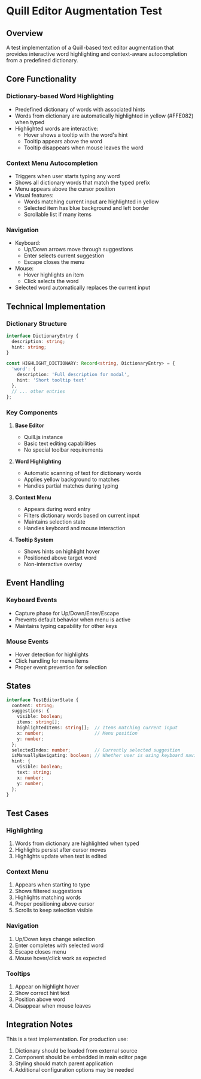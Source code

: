# Quill Editor Augmentation Test

## Overview
A test implementation of a Quill-based text editor augmentation that provides interactive word highlighting and context-aware autocompletion from a predefined dictionary.

## Core Functionality

### Dictionary-based Word Highlighting
- Predefined dictionary of words with associated hints
- Words from dictionary are automatically highlighted in yellow (#FFE082) when typed
- Highlighted words are interactive:
  - Hover shows a tooltip with the word's hint
  - Tooltip appears above the word
  - Tooltip disappears when mouse leaves the word

### Context Menu Autocompletion
- Triggers when user starts typing any word
- Shows all dictionary words that match the typed prefix
- Menu appears above the cursor position
- Visual features:
  - Words matching current input are highlighted in yellow
  - Selected item has blue background and left border
  - Scrollable list if many items
  
### Navigation
- Keyboard:
  - Up/Down arrows move through suggestions
  - Enter selects current suggestion
  - Escape closes the menu
- Mouse:
  - Hover highlights an item
  - Click selects the word
- Selected word automatically replaces the current input

## Technical Implementation

### Dictionary Structure
```typescript
interface DictionaryEntry {
  description: string;
  hint: string;
}

const HIGHLIGHT_DICTIONARY: Record<string, DictionaryEntry> = {
  'word': {
    description: 'Full description for modal',
    hint: 'Short tooltip text'
  },
  // ... other entries
};
```

### Key Components
1. **Base Editor**
   - Quill.js instance
   - Basic text editing capabilities
   - No special toolbar requirements

2. **Word Highlighting**
   - Automatic scanning of text for dictionary words
   - Applies yellow background to matches
   - Handles partial matches during typing

3. **Context Menu**
   - Appears during word entry
   - Filters dictionary words based on current input
   - Maintains selection state
   - Handles keyboard and mouse interaction

4. **Tooltip System**
   - Shows hints on highlight hover
   - Positioned above target word
   - Non-interactive overlay

## Event Handling

### Keyboard Events
- Capture phase for Up/Down/Enter/Escape
- Prevents default behavior when menu is active
- Maintains typing capability for other keys

### Mouse Events
- Hover detection for highlights
- Click handling for menu items
- Proper event prevention for selection

## States
```typescript
interface TestEditorState {
  content: string;
  suggestions: {
    visible: boolean;
    items: string[];
    highlightedItems: string[];  // Items matching current input
    x: number;                   // Menu position
    y: number;
  };
  selectedIndex: number;         // Currently selected suggestion
  isManuallyNavigating: boolean; // Whether user is using keyboard navigation
  hint: {
    visible: boolean;
    text: string;
    x: number;
    y: number;
  };
}
```

## Test Cases

### Highlighting
1. Words from dictionary are highlighted when typed
2. Highlights persist after cursor moves
3. Highlights update when text is edited

### Context Menu
1. Appears when starting to type
2. Shows filtered suggestions
3. Highlights matching words
4. Proper positioning above cursor
5. Scrolls to keep selection visible

### Navigation
1. Up/Down keys change selection
2. Enter completes with selected word
3. Escape closes menu
4. Mouse hover/click work as expected

### Tooltips
1. Appear on highlight hover
2. Show correct hint text
3. Position above word
4. Disappear when mouse leaves

## Integration Notes
This is a test implementation. For production use:
1. Dictionary should be loaded from external source
2. Component should be embedded in main editor page
3. Styling should match parent application
4. Additional configuration options may be needed 